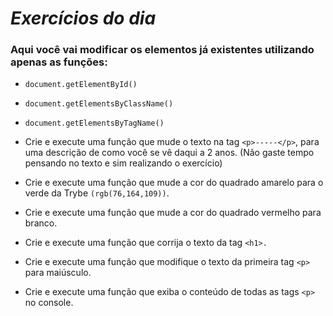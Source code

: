 # _**Exercícios do dia**_

### Aqui você vai modificar os elementos já existentes utilizando apenas as funções:
- `document.getElementById()`
- `document.getElementsByClassName()`
- `document.getElementsByTagName()`

- Crie e execute uma função que mude o texto na tag `<p>-----</p>`, para uma descrição de como você se vê daqui a 2 anos. (Não gaste tempo pensando no texto e sim realizando o exercício)
- Crie e execute uma função que mude a cor do quadrado amarelo para o verde da Trybe `(rgb(76,164,109))`.
- Crie e execute uma função que mude a cor do quadrado vermelho para branco.
- Crie e execute uma função que corrija o texto da tag `<h1>.`
- Crie e execute uma função que modifique o texto da primeira tag `<p>` para maiúsculo.
- Crie e execute uma função que exiba o conteúdo de todas as tags `<p>` no console.

